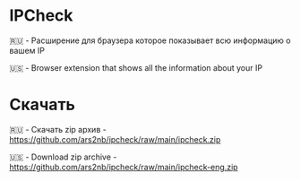 # IPCheck
🇷🇺 - Расширение для браузера которое показывает всю информацию о вашем IP

🇺🇸 - Browser extension that shows all the information about your IP

# Скачать

🇷🇺 - Скачать zip архив - https://github.com/ars2nb/ipcheck/raw/main/ipcheck.zip

🇺🇸 - Download zip archive - https://github.com/ars2nb/ipcheck/raw/main/ipcheck-eng.zip
